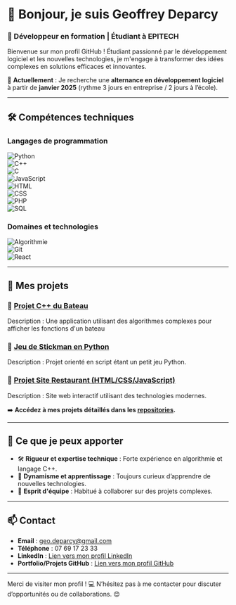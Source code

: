 # 👋 Bonjour, je suis **Geoffrey Deparcy**

### 🚀 Développeur en formation | Étudiant à **EPITECH**
Bienvenue sur mon profil GitHub ! Étudiant passionné par le développement logiciel et les nouvelles technologies, je m'engage à transformer des idées complexes en solutions efficaces et innovantes.

🎯 **Actuellement** : Je recherche une **alternance en développement logiciel** à partir de **janvier 2025** (rythme 3 jours en entreprise / 2 jours à l’école).

---

## 🛠️ Compétences techniques

### Langages de programmation
![Python](https://img.shields.io/badge/-Python-3776AB?logo=python&logoColor=white&style=flat)  
![C++](https://img.shields.io/badge/-C++-00599C?logo=cplusplus&logoColor=white&style=flat)  
![C](https://img.shields.io/badge/-C-A8B9CC?logo=c&logoColor=white&style=flat)  
![JavaScript](https://img.shields.io/badge/-JavaScript-F7DF1E?logo=javascript&logoColor=black&style=flat)  
![HTML](https://img.shields.io/badge/-HTML-E34F26?logo=html5&logoColor=white&style=flat)  
![CSS](https://img.shields.io/badge/-CSS-1572B6?logo=css3&logoColor=white&style=flat)  
![PHP](https://img.shields.io/badge/-PHP-777BB4?logo=php&logoColor=white&style=flat)  
![SQL](https://img.shields.io/badge/-SQL-4479A1?logo=mysql&logoColor=white&style=flat)  

### Domaines et technologies
![Algorithmie](https://img.shields.io/badge/-Algorithmie-4CAF50?style=flat)  
![Git](https://img.shields.io/badge/-Git-F05032?logo=git&logoColor=white&style=flat)  
![React](https://img.shields.io/badge/-React-61DAFB?logo=react&logoColor=black&style=flat)  

---

## 📂 Mes projets

### 🔹 [Projet C++ du Bateau](https://github.com/Xyrtiel/code_bateau)
Description : Une application utilisant des algorithmes complexes pour afficher les fonctions d'un bateau

### 🔹 [Jeu de Stickman en Python](https://github.com/Xyrtiel/stickman_game)
Description : Projet orienté en script étant un petit jeu Python.  

### 🔹 [Projet Site Restaurant (HTML/CSS/JavaScript)](https://github.com/Xyrtiel/site_restaurant.git)
Description : Site web interactif utilisant des technologies modernes.

➡️ **Accédez à mes projets détaillés dans les [repositories](https://github.com/Xyrtiel).**

---

## 🌟 Ce que je peux apporter
- 🛠️ **Rigueur et expertise technique** : Forte expérience en algorithmie et langage C++.  
- 🌱 **Dynamisme et apprentissage** : Toujours curieux d’apprendre de nouvelles technologies.  
- 🤝 **Esprit d'équipe** : Habitué à collaborer sur des projets complexes.  

---

## 📫 Contact
- **Email** : geo.deparcy@gmail.com  
- **Téléphone** : 07 69 17 23 33  
- **LinkedIn** : [Lien vers mon profil LinkedIn](https://www.linkedin.com/in/geoffrey-deparcy-39853232a/)  
- **Portfolio/Projets GitHub** : [Lien vers mon profil GitHub](https://github.com/Xyrtiel)  

---

Merci de visiter mon profil ! 💻 N’hésitez pas à me contacter pour discuter d’opportunités ou de collaborations. 😊  
